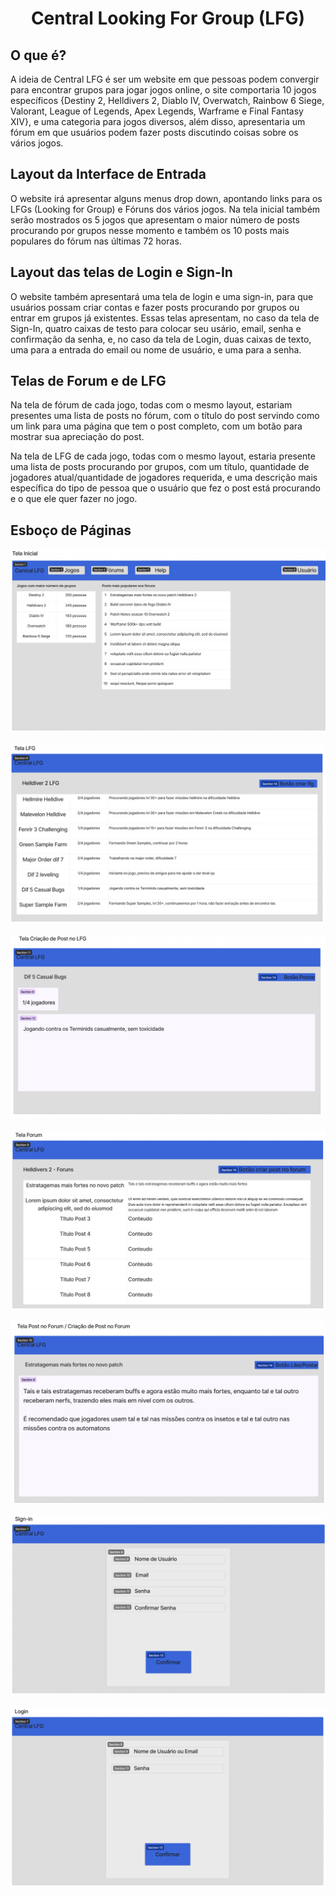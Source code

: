 <div align="center">
<h1>Central Looking For Group (LFG)</h1>
</div>

## O que é?
A ideia de Central LFG é ser um website em que pessoas podem convergir para encontrar grupos para jogar jogos online, o site comportaria 10 jogos específicos {Destiny 2, Helldivers 2, Diablo IV, Overwatch, Rainbow 6 Siege, Valorant, League of Legends, Apex Legends, Warframe e Final Fantasy XIV}, e uma categoria para jogos diversos, além disso, apresentaria um fórum em que usuários podem fazer posts discutindo coisas sobre os vários jogos.

## Layout da Interface de Entrada
O website irá apresentar alguns menus drop down, apontando links para os LFGs (Looking for Group) e Fóruns dos vários jogos. Na tela inicial também serão mostrados os 5 jogos que apresentam o maior número de posts procurando por grupos nesse momento e também os 10 posts mais populares do fórum nas últimas 72 horas.

## Layout das telas de Login e Sign-In
O website também apresentará uma tela de login e uma sign-in, para que usuários possam criar contas e fazer posts procurando por grupos ou entrar em grupos já existentes. Essas telas apresentam, no caso da tela de Sign-In, quatro caixas de testo para colocar seu usário, email, senha e confirmação da senha, e, no caso da tela de Login, duas caixas de texto, uma para a entrada do email ou nome de usuário, e uma para a senha.

## Telas de Forum e de LFG
Na tela de fórum de cada jogo, todas com o mesmo layout, estariam presentes uma lista de posts no fórum, com o título do post servindo como um link para uma página que tem o post completo, com um botão para mostrar sua apreciação do post.

Na tela de LFG de cada jogo, todas com o mesmo layout, estaria presente uma lista de posts procurando por grupos, com um título, quantidade de jogadores atual/quantidade de jogadores requerida, e uma descrição mais específica do tipo de pessoa que o usuário que fez o post está procurando e o que ele quer fazer no jogo.

## Esboço de Páginas
![Tela Principal](https://github.com/GustavoArAz/DSW1-Projeto1/blob/main/TelaInicial.png)

![Tela de LFG](https://github.com/GustavoArAz/DSW1-Projeto1/blob/main/Tela%20de%20LFG.png)

![Tela Criar Post LFG](https://github.com/GustavoArAz/DSW1-Projeto1/blob/main/Tela%20criar%20post%20LFG.png)

![Tela do Fórum](https://github.com/GustavoArAz/DSW1-Projeto1/blob/main/TelaForum.png)

![Tela de Post do Fórum](https://github.com/GustavoArAz/DSW1-Projeto1/blob/main/Tela%20de%20Post%20do%20Forum.png)

![Tela Sign-In](https://github.com/GustavoArAz/DSW1-Projeto1/blob/main/Tela%20de%20Sign-in.png)

![Tela Login](https://github.com/GustavoArAz/DSW1-Projeto1/blob/main/Tela%20de%20Login.png)
